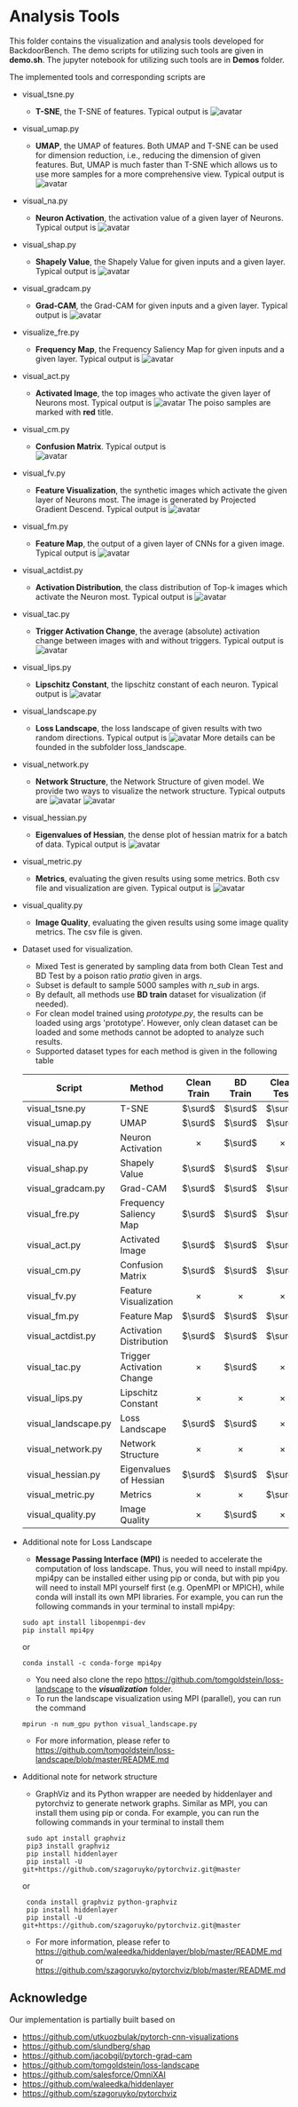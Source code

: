 # Analysis Tools

This folder contains the visualization and analysis tools developed for BackdoorBench. The demo scripts for utilizing such tools are given in **demo.sh**. The jupyter notebook for utilizing such tools are in **Demos** folder.

The implemented tools and corresponding scripts are
* visual_tsne.py
    * **T-SNE**,  the T-SNE of features. Typical output is 
    ![avatar](../analysis/demo_images/demo_tsne.jpg)

* visual_umap.py
    * **UMAP**,  the UMAP of features. Both UMAP and T-SNE can be used for dimension reduction, i.e., reducing the dimension of given features. But, UMAP is much faster than T-SNE which allows us to use more samples for a more comprehensive view. Typical output is 
    ![avatar](./demo_images/demo_umap.png)

* visual_na.py
    * **Neuron Activation**, the activation value of a given layer of Neurons. Typical output is 
    ![avatar](./demo_images/demo_na.png)

* visual_shap.py
    * **Shapely Value**, the Shapely Value for given inputs and a given layer. Typical output is 
    ![avatar](./demo_images/demo_shap.png)

* visual_gradcam.py
    * **Grad-CAM**, the Grad-CAM for given inputs and a given layer. Typical output is 
    ![avatar](./demo_images/demo_gradcam.png)

* visualize_fre.py
    * **Frequency Map**, the Frequency Saliency Map for given inputs and a given layer. Typical output is 
    ![avatar](./demo_images/demo_fre.png)

* visual_act.py
    * **Activated Image**, the top images who activate the given layer of Neurons most. Typical output is 
    ![avatar](./demo_images/demo_act.png)
    The poiso samples are marked with **red** title.

* visual_cm.py
    * **Confusion Matrix**. Typical output is  
    ![avatar](./demo_images/demo_cm.png)

* visual_fv.py
    * **Feature Visualization**, the synthetic images which activate the given layer of Neurons most. The image is generated by Projected Gradient Descend. Typical output is 
    ![avatar](./demo_images/demo_fv.png)

* visual_fm.py
    * **Feature Map**, the output of a given layer of CNNs for a given image. Typical output is 
    ![avatar](./demo_images/demo_out.png)


* visual_actdist.py
    * **Activation Distribution**, the class distribution of Top-k images which activate the Neuron most. Typical output is 
    ![avatar](./demo_images/demo_path.png)

* visual_tac.py
    * **Trigger Activation Change**, the average (absolute) activation change between images with and without triggers. Typical output is 
    ![avatar](./demo_images/demo_tac.png)

* visual_lips.py
    * **Lipschitz Constant**, the lipschitz constant of each neuron. Typical output is 
    ![avatar](./demo_images/demo_lips.png) 

* visual_landscape.py
    * **Loss Landscape**, the loss landscape of given results with two random directions. Typical output is 
    ![avatar](./demo_images/demo_landscape.png)
    More details can be founded in the subfolder loss_landscape.

* visual_network.py
    * **Network Structure**, the Network Structure of given model. We provide two ways to visualize the network structure. Typical outputs are 
    ![avatar](./demo_images/demo_network.png)
    ![avatar](./demo_images/demo_network_2.png)

* visual_hessian.py
    * **Eigenvalues of Hessian**, the dense plot of hessian matrix for a batch of data. Typical output is 
    ![avatar](./demo_images/demo_hessian.png)

* visual_metric.py
    * **Metrics**, evaluating the given results using some metrics. Both csv file and visualization are given. Typical output is 
    ![avatar](./demo_images/demo_metric.png)

* visual_quality.py
    * **Image Quality**, evaluating the given results using some image quality metrics. The csv file is given.


* Dataset used for visualization. 
    * Mixed Test is generated by sampling data from both Clean Test and BD Test by a poison ratio *pratio* given in args.
    * Subset is default to sample 5000 samples with *n_sub* in args.
    * By default, all methods use **BD train** dataset for visualization (if needed).
    * For clean model trained using *prototype.py*, the results can be loaded using args 'prototype'. However, only clean dataset can be loaded and some methods cannot be adopted to analyze such results.
    * Supported dataset types for each method is given in the following table

    |        Script        |          Method         | Clean Train | BD Train | Clean Test | BD Test  | Mixed Test |  Subset  | Remark |
    |----------------------|-------------------------|:-----------:|:--------:|:----------:|:--------:|:----------:|:--------:|:------:|
    | visual_tsne.py       | T-SNE                   |   $\surd$   | $\surd$  |  $\surd$   | $\times$ |   $\surd$  |  $\surd$ |        |
    | visual_umap.py       | UMAP                    |   $\surd$   | $\surd$  |  $\surd$   | $\times$ |   $\surd$  |  $\surd$ |        |
    | visual_na.py         | Neuron Activation       |   $\times$  | $\surd$  |  $\times$  | $\surd$  |   $\times$ |  $\surd$ | BD only|
    | visual_shap.py       | Shapely Value           |   $\surd$   | $\surd$  |  $\surd$   | $\surd$  |   $\surd$  |  $\surd$ |        |
    | visual_gradcam.py    | Grad-CAM                |   $\surd$   | $\surd$  |  $\surd$   | $\surd$  |   $\surd$  |  $\surd$ |        |
    | visual_fre.py        | Frequency Saliency Map  |   $\surd$   | $\surd$  |  $\surd$   | $\surd$  |   $\surd$  |  $\surd$ |        |
    | visual_act.py        | Activated Image         |   $\surd$   | $\surd$  |  $\surd$   | $\surd$  |   $\surd$  |  $\surd$ |        |
    | visual_cm.py         | Confusion Matrix        |   $\surd$   | $\surd$  |  $\surd$   | $\surd$  |   $\times$ |  $\times$|        |
    | visual_fv.py         | Feature Visualization   |   $\times$  | $\times$ |  $\times$  | $\times$ |   $\times$ |  $\times$|        |
    | visual_fm.py         | Feature Map             |   $\surd$   | $\surd$  |  $\surd$   | $\surd$  |   $\times$ |  $\times$|        |
    | visual_actdist.py    | Activation Distribution |   $\surd$   | $\surd$  |  $\surd$   | $\surd$  |   $\surd$  |  $\surd$ |        |
    | visual_tac.py        | Trigger Activation Change |   $\times$  | $\surd$  |  $\times$  | $\surd$  |   $\times$ |  $\surd$ | BD only|
    | visual_lips.py       | Lipschitz Constant      |   $\times$  | $\times$ |  $\times$  | $\times$ |   $\times$ | $\times$ |        |
    | visual_landscape.py  | Loss Landscape          |   $\surd$   | $\surd$  |  $\times$  | $\times$ |   $\times$ | $\times$ |        |
    | visual_network.py    | Network Structure       |   $\times$  | $\times$ |  $\times$  | $\times$ |   $\times$ | $\times$ |        |
    | visual_hessian.py    | Eigenvalues of Hessian  |   $\surd$   | $\surd$  |  $\surd$   | $\surd$  |   $\times$ | $\times$ |        |
    | visual_metric.py     | Metrics          |   $\times$   | $\times$  |  $\surd$   | $\surd$  |   $\times$ | $\times$ |        |
    | visual_quality.py    |   Image Quality  |   $\times$   | $\surd$  |  $\times$   | $\surd$  |   $\surd$ | $\surd$ |        |
    
* Additional note for Loss Landscape
    * **Message Passing Interface (MPI)** is needed to accelerate the computation of loss landscape. Thus, you will need to install mpi4py. mpi4py can be installed either using pip or conda, but with pip you will need to install MPI yourself first (e.g. OpenMPI or MPICH), while conda will install its own MPI libraries. For example, you can run the following commands in your terminal to install mpi4py:
    ``` 
    sudo apt install libopenmpi-dev
    pip install mpi4py
    ```
    or
    ``` 
    conda install -c conda-forge mpi4py
    ``` 
    * You need also clone the repo https://github.com/tomgoldstein/loss-landscape to the ***visualization*** folder.
    * To run the landscape visualization using MPI (parallel), you can run the command 
    ``` 
    mpirun -n num_gpu python visual_landscape.py 
    ``` 
    * For more information, please refer to https://github.com/tomgoldstein/loss-landscape/blob/master/README.md
    
* Additional note for network structure
    * GraphViz and its Python wrapper are needed by hiddenlayer and pytorchviz to generate network graphs. Similar as MPI, you can install them using pip or conda. For example, you can run the following commands in your terminal to install them
    ``` 
     sudo apt install graphviz
     pip3 install graphviz
     pip install hiddenlayer
     pip install -U git+https://github.com/szagoruyko/pytorchviz.git@master
    ```
    or
    ``` 
     conda install graphviz python-graphviz
     pip install hiddenlayer
     pip install -U git+https://github.com/szagoruyko/pytorchviz.git@master
    ``` 
    * For more information, please refer to https://github.com/waleedka/hiddenlayer/blob/master/README.md or https://github.com/szagoruyko/pytorchviz/blob/master/README.md



## Acknowledge
Our implementation is partially built based on 
- https://github.com/utkuozbulak/pytorch-cnn-visualizations
- https://github.com/slundberg/shap
- https://github.com/jacobgil/pytorch-grad-cam
- https://github.com/tomgoldstein/loss-landscape
- https://github.com/salesforce/OmniXAI        
- https://github.com/waleedka/hiddenlayer  
- https://github.com/szagoruyko/pytorchviz        
